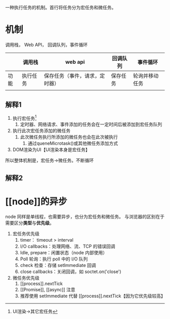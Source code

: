 一种执行任务的机制。首行将任务分为宏任务和微任务。
# 机制
调用栈， Web API， 回调队列，事件循环

|  | 调用栈 | web api | 回调队列 | 事件循环 |
| --- | --- | --- | --- | --- |
| 功能 | 执行任务 | 保存任务（事件，请求，定时器） | 保存任务 | 轮询并移动任务 |
|  |  |  |  |  |
## 解释1
1. 执行宏任务[^1] 
	1. 定时器、网络请求、事件添加的任务会在一定时间后被添加到宏任务队列
2. 执行此次宏任务添加的微任务
	1. 此次微任务执行所添加的微任务也会在此次被执行
		1. 通过queneMicrotask()或其他微任务添加方式
3. DOM渲染为UI【UI渲染本身是宏任务】

所以整体机制是，宏任务->微任务。不断循环
## 解释2

# [[node]]的异步
node 同样是单线程，也需要异步，也分为宏任务和微任务。
与浏览器的区别在于需要区分**类型**与**优先级**。
1. 宏任务优先级
	1. timer：  timeout > interval
	2. I/O callbacks：处理网络、流、TCP 的错误回调
	3. Idle, prepare：闲置状态（node 内部使用）
	4. Poll 轮询：执行 poll 中的 I/O 队列
	5. check 检查：存储 setImmediate 回调
	6. close callbacks：关闭回调，如 soctet.on('close')
2. 微任务优先级
	1. [[process]].nextTick
	2. [[Promise]], [[async]] 
注意
	1. 推荐使用 setImmediate 代替 [[process]].nextTick【因为它优先级较高】

[^1]: UI渲染->其它宏任务